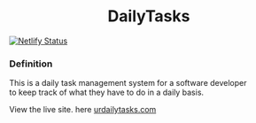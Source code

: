 <h1 align="center">
   DailyTasks
</h1>

[![Netlify Status](https://api.netlify.com/api/v1/badges/388b8a99-dfa1-46c2-af2c-3f4b0d47628e/deploy-status)](https://app.netlify.com/sites/urdailytasks/deploys)

### Definition

This is a daily task management system for a software developer<br>
to keep track of what they have to do in a daily basis.<br>

View the live site. here [urdailytasks.com](https://urdailytasks.netlify.app/)
